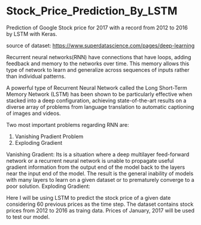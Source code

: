 # Stock_Price_Prediction_By_LSTM
Prediction of Google Stock price for 2017 with a record from 2012 to 2016 by LSTM with Keras.

source of dataset: https://www.superdatascience.com/pages/deep-learning

Recurrent neural networks(RNN) have connections that have loops, adding feedback and memory to the networks over time. This memory allows this type of network to learn and generalize across sequences of inputs rather than individual patterns.

A powerful type of Recurrent Neural Network called the Long Short-Term Memory Network (LSTM) has been shown to be particularly effective when stacked into a deep configuration, achieving state-of-the-art results on a diverse array of problems from language translation to automatic captioning of images and videos.

Two most important problems regarding RNN are:
1) Vanishing Pradient Problem
2) Exploding Gradient

Vanishing Gradient: Its is a situation where a deep multilayer feed-forward network or a recurrent neural network is unable to propagate useful gradient information from the output end of the model back to the layers near the input end of the model.
The result is the general inability of models with many layers to learn on a given dataset or to prematurely converge to a poor solution.
Exploding Gradient:

Here I will be using LSTM to predict the stock price of a given date considering 60 previous prices as the time step.
The dataset contains stock prices from 2012 to 2016 as traing data. Prices of January, 2017 will be used to test our model.


